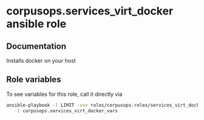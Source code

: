 # corpusops.services_virt_docker ansible role
## Documentation

Installs docker on your host

## Role variables
To see variables for this role, call it directly via
```bash
ansible-playbook -l LIMIT -vvv roles/corpusops.roles/services_virt_docker/role.yml \
   -t corpusops.services_virt_docker_vars
```
